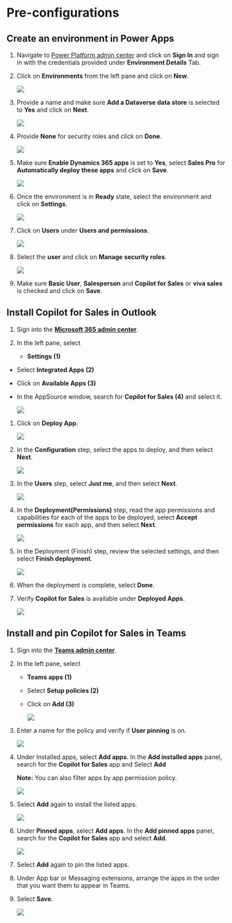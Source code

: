 # Pre-configurations

## Create an environment in Power Apps

1. Navigate to [Power Platform admin center](https://admin.powerplatform.microsoft.com/) and click on **Sign In** and sign in with the credentials provided under **Environment Details** Tab.

1. Click on **Environments** from the left pane and click on **New**.

   ![](../media/1-1.png)

1. Provide a name and make sure **Add a Dataverse data store** is selected to **Yes** and click on **Next**.

   ![](../media/1-11.png)

1. Provide **None** for security roles and click on **Done**.

   ![](../media/1-3.png)

1. Make sure **Enable Dynamics 365 apps** is set to **Yes**, select **Sales Pro** for **Automatically deploy these apps** and click on **Save**.

   ![](../media/1-4.png)

1. Once the environment is in **Ready** state, select the environment and click on **Settings**.

   ![](../media/1-6.png)

1. Click on **Users** under **Users and permissions**.

   ![](../media/1-7.png)

1. Select the **user** and click on **Manage security roles**.

   ![](../media/1-9.png)

1. Make sure **Basic User**, **Salesperson** and **Copilot for Sales** or **viva sales** is checked and click on **Save**.

## Install Copilot for Sales in Outlook 

1.	Sign into the **[Microsoft 365 admin center](https://admin.microsoft.com/)**.
   
1.	In the left pane, select

  	- **Settings (1)**
   - Select **Integrated Apps (2)**
   - Click on **Available Apps (3)**
   - In the AppSource window, search for **Copilot for Sales (4)** and select it.

     ![](../media/p-1.png)

1. Click on **Deploy App**.

      ![](../media/p-2.png)

1.	In the **Configuration** step, select the apps to deploy, and then select **Next**.

      ![](../media/p-3.png)

1.	In the **Users** step, select **Just me**, and then select **Next**.

      ![](../media/p-4.png)

1.	In the **Deployment(Permissions)** step, read the app permissions and capabilities for each of the apps to be deployed, select **Accept permissions** for each app, and then select **Next**.

      ![](../media/p-5.png)

1.	In the Deployment (Finish) step, review the selected settings, and then select **Finish deployment**.

      ![](../media/p-6.png)

1.	When the deployment is complete, select **Done**.

1. Verify **Copilot for Sales** is available under **Deployed Apps**.

      ![](../media/p-7.png)

## Install and pin Copilot for Sales in Teams 

1. Sign into the **[Teams admin center](https://admin.teams.microsoft.com/)**.
   
1. In the left pane, select

   - **Teams apps (1)**
   - Select **Setup policies (2)**
   - Click on **Add (3)**

      ![](../media/t-1.png)     

1. Enter a name for the policy and verify if **User pinning** is on.

   ![](../media/t-2.png) 
   
1. Under Installed apps, select **Add apps**.  In the **Add installed apps** panel, search for the **Copilot for Sales** app and Select **Add**

      **Note:** You can also filter apps by app permission policy.

   ![](../media/t-3.png) 

1. Select **Add** again to install the listed apps.

   ![](../media/t-4.png) 

1. Under ****Pinned** apps**, select **Add apps**. In the **Add pinned apps** panel, search for the **Copilot for Sales** app and select **Add**.

   ![](../media/t-6.png) 

1. Select **Add** again to pin the listed apps. 

1. Under App bar or Messaging extensions, arrange the apps in the order that you want them to appear in Teams. 

1. Select **Save**.

   ![](../media/t-5.png) 

